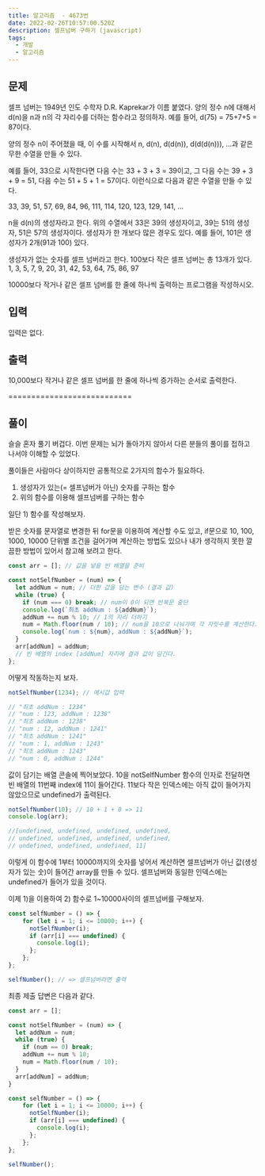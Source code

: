 ```yaml
---
title: 알고리즘  - 4673번
date: 2022-02-26T10:57:00.520Z
description: 셀프넘버 구하기 (javascript)
tags:
  - 개발
  - 알고리즘
---
```

## 문제

셀프 넘버는 1949년 인도 수학자 D.R. Kaprekar가 이름 붙였다. 양의 정수 n에 대해서 d(n)을 n과 n의 각 자리수를 더하는 함수라고 정의하자. 예를 들어, d(75) = 75+7+5 = 87이다.

양의 정수 n이 주어졌을 때, 이 수를 시작해서 n, d(n), d(d(n)), d(d(d(n))), ...과 같은 무한 수열을 만들 수 있다. 

예를 들어, 33으로 시작한다면 다음 수는 33 + 3 + 3 = 39이고, 그 다음 수는 39 + 3 + 9 = 51, 다음 수는 51 + 5 + 1 = 57이다. 이런식으로 다음과 같은 수열을 만들 수 있다.

33, 39, 51, 57, 69, 84, 96, 111, 114, 120, 123, 129, 141, ...

n을 d(n)의 생성자라고 한다. 위의 수열에서 33은 39의 생성자이고, 39는 51의 생성자, 51은 57의 생성자이다. 생성자가 한 개보다 많은 경우도 있다. 예를 들어, 101은 생성자가 2개(91과 100) 있다. 

생성자가 없는 숫자를 셀프 넘버라고 한다. 100보다 작은 셀프 넘버는 총 13개가 있다. 1, 3, 5, 7, 9, 20, 31, 42, 53, 64, 75, 86, 97

10000보다 작거나 같은 셀프 넘버를 한 줄에 하나씩 출력하는 프로그램을 작성하시오.

## 입력

입력은 없다.

## 출력

10,000보다 작거나 같은 셀프 넘버를 한 줄에 하나씩 증가하는 순서로 출력한다.

\===========================

## 풀이

슬슬 혼자 풀기 버겁다. 이번 문제는 뇌가 돌아가지 않아서 다른 분들의 풀이를 접하고 나서야 이해할 수 있었다.

풀이들은 사람마다 상이하지만 공통적으로 2가지의 함수가 필요하다. 

1. 생성자가 있는(= 셀프넘버가 아닌) 숫자를 구하는 함수
2. 위의 함수를 이용해 셀프넘버를 구하는 함수

일단 1) 함수를 작성해보자. 

받은 숫자를 문자열로 변경한 뒤 for문을 이용하여 계산할 수도 있고, if문으로 10, 100, 1000, 10000 단위별 조건을 걸어가며 계산하는 방법도 있으나 내가 생각하지 못한 깔끔한 방법이 있어서 참고해 보려고 한다. 

```javascript
const arr = []; // 값을 넣을 빈 배열을 준비

const notSelfNumber = (num) => {
  let addNum = num; // 더한 값을 담는 변수 (결과 값)
  while (true) {
    if (num === 0) break; // num이 0이 되면 반복문 중단
    console.log(`최초 addNum : ${addNum}`);
    addNum += num % 10; // 1의 자리 더하기
    num = Math.floor(num / 10); // num을 10으로 나눠가며 각 자릿수를 계산한다.
    console.log(`num : ${num}, addNum : ${addNum}`);
  }
  arr[addNum] = addNum; 
  // 빈 배열의 index [addNum] 자리에 결과 값이 담긴다.
};
```

어떻게 작동하는지 보자. 

```javascript
notSelfNumber(1234); // 예시값 입력

// "최초 addNum : 1234"
// "num : 123, addNum : 1238"
// "최초 addNum : 1238"
// "num : 12, addNum : 1241"
// "최초 addNum : 1241"
// "num : 1, addNum : 1243"
// "최초 addNum : 1243"
// "num : 0, addNum : 1244"
```

값이 담기는 배열 콘솔에 찍어보았다. 10을 notSelfNumber 함수의 인자로 전달하면 빈 배열의 11번째 index에 11이 들어간다. 11보다 작은 인덱스에는 아직 값이 들어가지 않았으므로 undefined가 출력된다.

```javascript
notSelfNumber(10); // 10 + 1 + 0 => 11
console.log(arr);

//[undefined, undefined, undefined, undefined,
// undefined, undefined, undefined, undefined,
// undefined, undefined, undefined, 11]
```

이렇게 이 함수에 1부터 10000까지의 숫자를 넣어서 계산하면 셀프넘버가 아닌 값(생성자가 있는 숫)이 들어간 array를 만들 수 있다. 셀프넘버와 동일한 인덱스에는 undefined가 들어가 있을 것이다. 

이제 1)을 이용하여 2) 함수로 1~10000사이의 셀프넘버를 구해보자.

```javascript
const selfNumber = () => {
    for (let i = 1; i <= 10000; i++) {
      notSelfNumber(i);
      if (arr[i] === undefined) {
        console.log(i);
      };
    };
};

selfNumber(); // => 셀프넘버라면 출력
```

최종 제출 답변은 다음과 같다.

```javascript
const arr = [];

const notSelfNumber = (num) => {
  let addNum = num;
  while (true) {
    if (num == 0) break;
    addNum += num % 10;
    num = Math.floor(num / 10);
  }
  arr[addNum] = addNum;
}

const selfNumber = () => {
    for (let i = 1; i <= 10000; i++) {
      notSelfNumber(i);
      if (arr[i] === undefined) {
        console.log(i);
      };
    };
};

selfNumber();
```